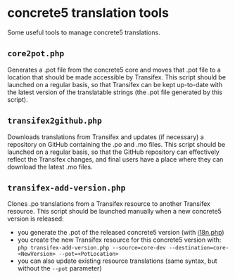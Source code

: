 concrete5 translation tools
===========================

Some useful tools to manage concrete5 translations.

## `core2pot.php`
Generates a .pot file from the concrete5 core and moves that .pot file to a location that should be made accessible by Transifex.
This script should be launched on a regular basis, so that Transifex can be kept up-to-date with the latest version of the translatable strings (the .pot file generated by this script).

## `transifex2github.php`
Downloads translations from Transifex and updates (if necessary) a repository on GitHub containing the .po and .mo files.
This script should be launched on a regular basis, so that the GitHub repository can effectively reflect the Transifex changes, and final users have a place where they can download the latest .mo files.

## `transifex-add-version.php`
Clones .po translations from a Transifex resource to another Transifex resource.
This script should be launched manually when a new concrete5 version is released:
- you generate the .pot of the released concrete5 version (with [i18n.php](https://github.com/mlocati/concrete5-build))
- you create the new Transifex resource for this concrete5 version with: `php transifex-add-version.php --source=core-dev --destination=core-<NewVersion> --pot=<PotLocation>`
- you can also update existing resource translations (same syntax, but without the `--pot` parameter)